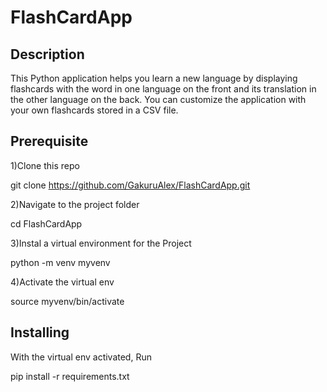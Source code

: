 # FlashCardApp #

## Description ##

This Python application helps you learn a new language by displaying flashcards with the word in one language on the front and its translation in the other language on the back. You can customize the application with your own flashcards stored in a CSV file.

## Prerequisite ##

1)Clone this repo

  git clone <https://github.com/GakuruAlex/FlashCardApp.git>

2)Navigate to the project folder

   cd FlashCardApp

3)Instal a virtual environment for the Project

   python -m venv myvenv

4)Activate the virtual env

   source myvenv/bin/activate

## Installing ##

With the virtual env activated, Run

   pip install -r requirements.txt
